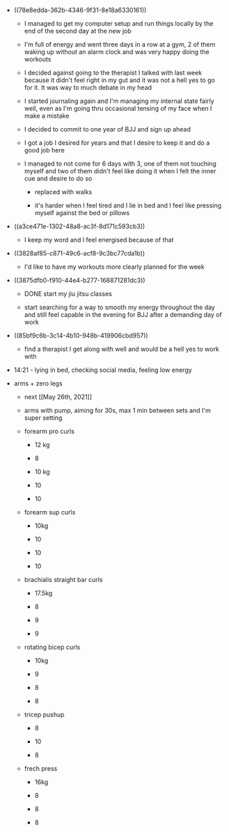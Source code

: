 - ((78e8edda-362b-4346-9f31-8e18a6330161))
	 - I managed to get my computer setup and run things locally by the end of the second day at the new job

	 - I'm full of energy and went three days in a row at a gym, 2 of them waking up without an alarm clock and was very happy doing the workouts

	 - I decided against going to the therapist I talked with last week because it didn't feel right in my gut and it was not a hell yes to go for it. It was way to much debate in my head

	 - I started journaling again and I'm managing my internal state fairly well, even as I'm going thru occasional tensing of my face when I make a mistake

	 - I decided to commit to one year of BJJ and sign up ahead

	 - I got a job I desired for years and that I desire to keep it and do a good job here

	 - I managed to not come for 6 days with 3, one of them not touching myself and two of them didn't feel like doing it when I felt the inner cue and desire to do so
		 - replaced with walks

		 - it's harder when I feel tired and I lie in bed and I feel like pressing myself against the bed or pillows

- ((a3ce471e-1302-48a8-ac3f-8d171c593cb3))
	 - I keep my word and I feel energised because of that

- ((3828af85-c871-49c6-acf8-9c3bc77cda1b))
	 - I'd like to have my workouts more clearly planned for the week

- ((3875dfb0-f910-44e4-b277-168871281dc3))
	 - DONE start my jiu jitsu classes

	 - start searching for a way to smooth my energy throughout the day and still feel capable in the evening for BJJ after a demanding day of work

- ((85bf9c6b-3c14-4b10-948b-419906cbd957))
	 - find a therapist I get along with well and would be a hell yes to work with

- 14:21 - lying in bed, checking social media, feeling low energy

- arms + zero legs
	 - next [[May 26th, 2021]]

	 - arms with pump, aiming for 30s, max 1 min between sets and I'm super setting

	 - forearm pro curls
		 - 12 kg

		 - 8

		 - 10 kg

		 - 10

		 - 10

	 - forearm sup curls
		 - 10kg

		 - 10

		 - 10

		 - 10

	 - brachialis straight bar curls
		 - 17.5kg

		 - 8

		 - 9

		 - 9

	 - rotating bicep curls
		 - 10kg

		 - 9

		 - 8

		 - 8

	 - tricep pushup
		 - 8

		 - 10

		 - 8

	 - frech press
		 - 16kg

		 - 8

		 - 8

		 - 8
